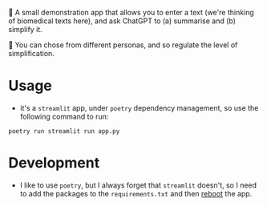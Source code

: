 🪻 A small demonstration app that allows you to enter a text (we're thinking of biomedical texts here), and ask ChatGPT to (a) summarise and (b) simplify it. 

👧 You can chose from different personas, and so regulate the level of simplification.

# Usage

* it's a `streamlit` app, under `poetry` dependency management, so use the following command to run:

```
poetry run streamlit run app.py
```

# Development

* I like to use `poetry`, but I always forget that `streamlit` doesn't, so I need to add the packages to the `requirements.txt` and then [reboot](https://share.streamlit.io/) the app.
